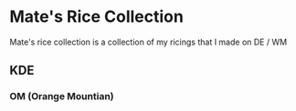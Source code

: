 # Mate's Rice Collection
Mate's rice collection is a collection of my ricings that I made on DE / WM

## KDE
### OM (Orange Mountian)
